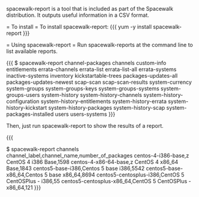 spacewalk-report is a tool that is included as part of the Spacewalk distribution. It outputs useful information in a CSV format.

= To install =
To install spacewalk-report:
{{{
yum -y install spacewalk-report
}}}

= Using spacewalk-report =
Run spacewalk-reports at the command line to list available reports.

{{{
$ spacewalk-report
channel-packages
channels
custom-info
entitlements
errata-channels
errata-list
errata-list-all
errata-systems
inactive-systems
inventory
kickstartable-trees
packages-updates-all
packages-updates-newest
scap-scan
scap-scan-results
system-currency
system-groups
system-groups-keys
system-groups-systems
system-groups-users
system-history
system-history-channels
system-history-configuration
system-history-entitlements
system-history-errata
system-history-kickstart
system-history-packages
system-history-scap
system-packages-installed
users
users-systems
}}}

Then, just run spacewalk-report <report-name> to show the results of a report.

{{{

$ spacewalk-report channels
channel_label,channel_name,number_of_packages
centos-4-i386-base,z CentOS 4 i386 Base,1598
centos-4-x86-64-base,z CentOS 4 x86_64 Base,1843
centos5-base-i386,Centos 5 base i386,5542
centos5-base-x86_64,Centos 5 base x86_64,8694
centos5-centosplus-i386,CentOS 5 CentOSPlus - i386,55
centos5-centosplus-x86_64,CentOS 5 CentOSPlus - x86_64,121
}}}